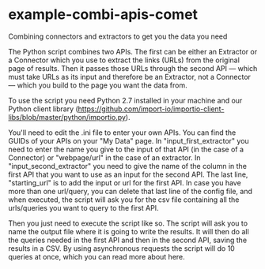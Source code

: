 example-combi-apis-comet
========================

Combining connectors and extractors to get you the data you need

The Python script combines two APIs. The first can be either an Extractor or a Connector which you use to extract the links (URLs) from the original page of results. Then it passes those URLs through the second API — which must take URLs as its input and therefore be an Extractor, not a Connector — which you build to the page you want the data from. 

To use the script you need Python 2.7 installed in your machine and our Python client library  (https://github.com/import-io/importio-client-libs/blob/master/python/importio.py).

You'll need to edit the .ini file to enter your own APIs. You can find the GUIDs of your APIs on your "My Data" page. In "input_first_extractor" you need to enter the name you give to the input of that API (in the case of a Connector) or "webpage/url" in the case of an extractor. In "input_second_extractor" you need to give the name of the column in the first API that you want to use as an input for the second API. The last line, "starting_url" is to add the input or url for the first API. In case you have more than one url/query, you can delete that last line of the config file, and when executed, the script will ask you for the csv file containing all the urls/queries you want to query to the first API.

Then you just need to execute the script like so.
The script will ask you to name the output file where it is going to write the results. It will then do all the queries needed in the first API and then in the second API, saving the results in a CSV.  By using asynchronous requests the script will do 10 queries at once, which you can read more about here. 


